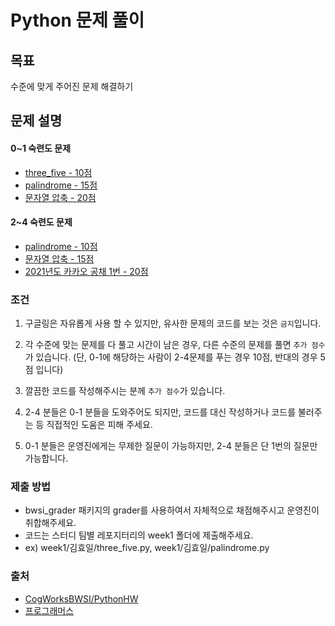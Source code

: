 # Python 문제 풀이

## 목표
수준에 맞게 주어진 문제 해결하기

## 문제 설명

  #### 0~1 숙련도 문제 
  - [three_five - 10점](https://github.com/CogWorksBWSI/PythonHW/blob/master/three_five/HW_three_five_threefive.ipynb) 
  - [palindrome - 15점](https://github.com/CogWorksBWSI/PythonHW/blob/master/palindrome/HW_palindrome.ipynb)
  - [문자열 압축 - 20점](https://programmers.co.kr/learn/courses/30/lessons/60057)
  #### 2~4 숙련도 문제
  - [palindrome - 10점](https://github.com/CogWorksBWSI/PythonHW/blob/master/palindrome/HW_palindrome.ipynb)
  - [문자열 압축 - 15점](https://programmers.co.kr/learn/courses/30/lessons/60057)
  - [2021년도 카카오 공채 1번 - 20점](https://programmers.co.kr/learn/courses/30/lessons/72410)
### 조건

1. 구글링은 자유롭게 사용 할 수 있지만, 유사한 문제의 코드를 보는 것은 `금지`입니다.   

2. 각 수준에 맞는 문제를 다 풀고 시간이 남은 경우, 다른 수준의 문제를 풀면 `추가 점수`가 있습니다. (단, 0-1에 해당하는 사람이 2-4문제를 푸는 경우 10점, 반대의 경우 5점 입니다)

3. 깔끔한 코드를 작성해주시는 분께 `추가 점수`가 있습니다.

4. 2-4 분들은 0-1 분들을 도와주어도 되지만, 코드를 대신 작성하거나 코드를 불러주는 등 직접적인 도움은 피해 주세요.

5. 0-1 분들은 운영진에게는 무제한 질문이 가능하지만, 2-4 분들은 단 1번의 질문만 가능합니다.

### 제출 방법
- bwsi_grader 패키지의 grader를 사용하여서 자체적으로 채점해주시고 운영진이 취합해주세요.
- 코드는 스터디 팀별 레포지터리의 week1 폴더에 제출해주세요.
- ex) week1/김효일/three_five.py, week1/김효일/palindrome.py

### 출처
- [CogWorksBWSI/PythonHW](https://github.com/CogWorksBWSI/PythonHW) 
- [프로그래머스](https://programmers.co.kr/learn/challenges)
